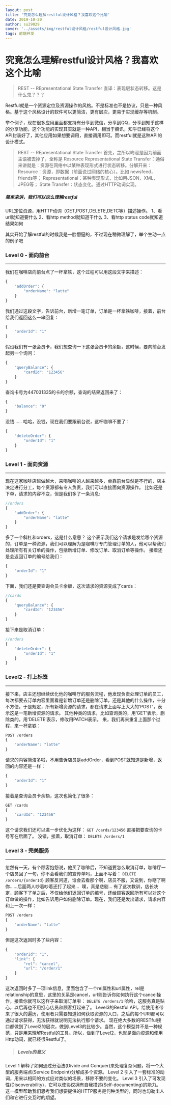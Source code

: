 ```yaml
---
layout: post
title: '究竟怎么理解restful设计风格？我喜欢这个比喻'
date: 2019-10-20
author: su29029
cover: '../assets/img/restful设计风格/restful设计风格.jpg'
tags: 前端开发
---
```

# 究竟怎么理解restful设计风格？我喜欢这个比喻

>REST -- REpresentational State Transfer 直译：表现层状态转移。这是什么鬼？？？

Restful就是一个资源定位及资源操作的风格。不是标准也不是协议，只是一种风格。基于这个风格设计的软件可以更简洁，更有层次，更易于实现缓存等机制。

举个例子，现在很多应用里面都支持有分享到微信，分享到QQ，分享到知乎这样的分享功能，这个功能的实现其实就是一种API，相当于腾讯，知乎已经将这个API封装好了，其他应用如果想要调用，直接调用即可。而restful就是这种API的设计模式。

>REST -- REpresentational State Transfer
首先，之所以晦涩是因为前面主语被去掉了，全称是 Resource Representational State Transfer：通俗来讲就是：资源在网络中以某种表现形式进行状态转移。分解开来：
Resource：资源，即数据（前面说过网络的核心）。比如 newsfeed，friends等；
Representational：某种表现形式，比如用JSON，XML，JPEG等；
State Transfer：状态变化。通过HTTP动词实现。

##### 简单来讲，我们可以这么理解restful
URL定位资源，用HTTP动词（GET,POST,DELETE,DETC等）描述操作。
1、看url就知道要什么
2、看http method就知道干什么
3、看http status code就知道结果如何


其实开始了解restful的时候我是一脸懵逼的，不过现在稍微理解了，举个生动一点的例子吧
### Level 0 - 面向前台
---
我们在咖啡店向前台点了一杯拿铁，这个过程可以用这段文字来描述：
```javascript
{
    "addOrder": {
        "orderName": "latte"
    }
}
```
我们通过这段文字，告诉前台，新增一笔订单，订单是一杯拿铁咖啡，接着，前台给我们返回这么一串回复：
```javascript
{
    "orderId": "1"
}
```
假设我们有一张会员卡，我们想查询一下这张会员卡的余额，这时候，要向前台发起另一个询问：
```javascript
{
    "queryBalance": {
        "cardId": "123456"
    }
}
```
查询卡号为447031335的卡的余额，查询的结果返回来了：
```javascript
{
    "balance": "0"
}
```
没钱……
哈哈，没钱，现在我们要跟前台说，这杯咖啡不要了：
```javascript
{
    "deleteOrder": {
        "orderId": "1"
    }
}
```

### Level 1 - 面向资源
---
现在这家咖啡店越做越大，来喝咖啡的人越来越多，单靠前台显然是不行的，店主决定进行分工，每个资源都有专人负责，我们可以直接面向资源操作。
比如还是下单，请求的内容不变，但是我们多了一条消息:
```javascript
//orders
{
    "addOrder": {
        "orderName": "latte"
    }
}
```
多了一个斜杠和orders，这是什么意思？
这个表示我们这个请求是发给哪个资源的，订单是一种资源，我们可以理解为是咖啡厅专门管理订单的人，他可以帮我们处理所有有关订单的操作，包括新增订单、修改订单、取消订单等操作。
接着还是会返回订单的编号给我们：
```javascript
{
    "orderId": "1"
}
```
下面，我们还是要查询会员卡余额，这次请求的资源变成了cards：
```javascript
//cards
{
    "queryBalance": {
        "cardId": "123456"
    }
}
```
接下来是取消订单：
```javascript
//orders
{
    "deleteOrder": {
        "orderId": "1"
    }
}
```

### Level2 - 打上标签
---
接下来，店主还想继续优化他的咖啡厅的服务流程，他发现负责处理订单的员工，每次都要去订单内容里面看是新增订单还是删除订单，还是其他的什么操作，十分不方便，于是规定，所有新增资源的请求，都在请求上面写上大大的‘POST’，表示这是一笔新增资源的请求。
其他种类的请求，比如查询类的，用‘GET’表示，删除类的，用‘DELETE’表示，修改用PATCH表示。
来，我们再来重复上面那个过程，来一杯拿铁：
```javascript
POST /orders
{
    "orderName": "latte"
}
```
请求的内容简洁多啦，不用告诉店员是addOrder，看到POST就知道是新增，返回的内容还是一样：
```javascript
{
    "orderId": "1"
}
```
接着是查询会员卡余额，这次也简化了很多：
```javascript
GET /cards
{
    "cardId": "123456"
}
```
这个请求我们还可以进一步优化为这样：
`GET /cards/123456`
直接把要查询的卡号写在后面了。
没错，接着，取消订单：
`DELETE /orders/1`


### Level 3 - 完美服务
---
忽然有一天，有个顾客抱怨说，他买了咖啡后，不知道要怎么取消订单，咖啡厅一个店员回了一句，你不会看我们的宣传单吗，上面不写着：
`DELETE /orders/{orderId}`
顾客反问道，谁会去看那个啊，店员不服，又说到，你瞎了啊你……后面两人吵着吵着还打了起来… 
噗，真是悲剧…
有了这次教训，店长决定，顾客下了单之后，不仅给他们返回订单的编号，还给顾客返回所有可以对这个订单做的操作，比如告诉用户如何删除订单。现在，我们还是发出请求，请求内容和上一次一样：
```javascript
POST /orders
{
    "orderName": "latte"
}
```
但是这次返回时多了些内容：
```javascript
{
    "orderId": "1",
    "link": {
        "rel": "cancel",
        "url": "/order/1"
    }
}
```
这次返回时多了一项link信息，里面包含了一个rel属性和url属性，rel是relationship的意思，这里的关系是cancel，url则告诉你如何执行这个cancel操作，接着你就可以这样子来取消订单啦：
`DELETE /orders/1`
哈哈，这服务真是贴心，以后再也不用担心店员和顾客打起来了。
Level3的Restful API，给使用者带来了很大的遍历，使用者只需要知道如何获取资源的入口，之后的每个URI都可以通过请求获得，无法获得就说明无法执行那个请求。
现在绝大多数的RESTful接口都做到了Level2的层次，做到Level3的比较少。当然，这个模型并不是一种规范，只是用来理解Restful的工具。所以，做到了Level2，也就是面向资源和使用Http动词，就已经很Restful了。

>##### Levels的意义
Level 1 解释了如何通过分治法(Divide and Conquer)来处理复杂问题，将一个大型的服务端点(Service Endpoint)分解成多个资源。
Level 2 引入了一套标准的动词，用来以相同的方式应对类似的场景，移除不要的变化。
Level 3 引入了可发现性(Discoverability)，它可以使协议拥有自我描述(Self-documenting)的能力。
这一模型帮助我们思考我们想要提供的HTTP服务是何种类型的，同时也勾勒出人们和它进行交互时的期望。

